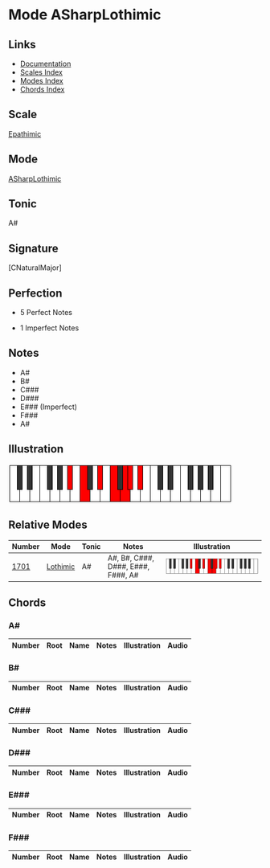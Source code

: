 # Mode ASharpLothimic

## Links

- [Documentation](index.md)
- [Scales Index](Scales.md)
- [Modes Index](Modes.md)
- [Chords Index](Chords.md)

## Scale

[Epathimic](ScaleEpathimic.md)

## Mode

[ASharpLothimic](ModeASharpLothimic.md)

## Tonic

A#

## Signature

[CNaturalMajor]

## Perfection

 - 5 Perfect Notes

 - 1 Imperfect Notes

## Notes

- A#
- B#
- C###
- D###
- E### (Imperfect)
- F###
- A#

## Illustration

![ASharpLothimic](ModeASharpLothimic.png)

## Relative Modes

| Number | Mode | Tonic | Notes | Illustration |
|--------|------|-------|-------|--------------|
| [1701](https://ianring.com/musictheory/scales/1701) | [Lothimic](ModeLothimic.md) | A# | A#, B#, C###, D###, E###, F###, A# | ![ASharpLothimic](ModeASharpLothimic.png) |

## Chords

### A#

| Number | Root | Name | Notes | Illustration | Audio |
|--------|------|------|-------|--------------|-------|

### B#

| Number | Root | Name | Notes | Illustration | Audio |
|--------|------|------|-------|--------------|-------|

### C###

| Number | Root | Name | Notes | Illustration | Audio |
|--------|------|------|-------|--------------|-------|

### D###

| Number | Root | Name | Notes | Illustration | Audio |
|--------|------|------|-------|--------------|-------|

### E###

| Number | Root | Name | Notes | Illustration | Audio |
|--------|------|------|-------|--------------|-------|

### F###

| Number | Root | Name | Notes | Illustration | Audio |
|--------|------|------|-------|--------------|-------|

